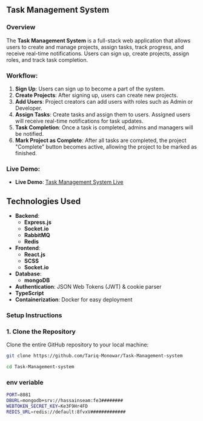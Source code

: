## Task Management System

### Overview
The **Task Management System** is a full-stack web application that allows users to create and manage projects, assign tasks, track progress, and receive real-time notifications. Users can sign up, create projects, assign roles, and track task completion.

### Workflow:
1. **Sign Up**: Users can sign up to become a part of the system.
2. **Create Projects**: After signing up, users can create new projects.
3. **Add Users**: Project creators can add users with roles such as Admin or Developer.
4. **Assign Tasks**: Create tasks and assign them to users. Assigned users will receive real-time notifications for task updates.
5. **Task Completion**: Once a task is completed, admins and managers will be notified.
6. **Mark Project as Complete**: After all tasks are completed, the project "Complete" button becomes active, allowing the project to be marked as finished.

### Live Demo:
- **Live Demo**: [Task Management System Live](https://font.toufikhasan.com)
 
## Technologies Used

- **Backend**: 
  - **Express.js**  
  - **Socket.io**  
  - **RabbitMQ**
  - **Redis** 
- **Frontend**: 
  - **React.js**  
  - **SCSS**
  - **Socket.io** 
- **Database**:
  - **mongoDB** 
- **Authentication**:  JSON Web Tokens (JWT) & cookie parser
- **TypeScript**
- **Containerization**: Docker for easy deployment


### Setup Instructions

### 1. Clone the Repository
Clone the entire GitHub repository to your local machine:

```bash
git clone https://github.com/Tariq-Monowar/Task-Management-system
```
```bash
cd Task-Management-system
```

### env veriable 
```bash
PORT=8081
DBURL=mongodb+srv://hassainseam:fe3########
WEBTOKEN_SECRET_KEY=Ke3F9Hr4FD
REDIS_URL=redis://default:8fvxV#############
```

